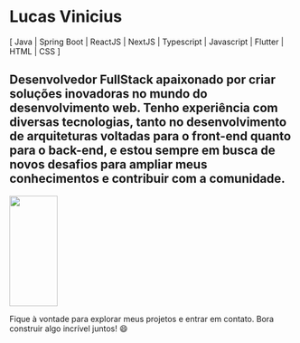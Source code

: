# Lucas Vinicius

[ Java | Spring Boot | ReactJS | NextJS | Typescript | Javascript | Flutter | HTML | CSS ]

Desenvolvedor **FullStack** apaixonado por criar soluções inovadoras no mundo do desenvolvimento web. Tenho experiência com diversas tecnologias, tanto no desenvolvimento de arquiteturas voltadas para o **front-end** quanto para o **back-end**, e estou sempre em busca de novos desafios para ampliar meus conhecimentos e contribuir com a comunidade.
---

<div align="left">
  
  <img width="41%" height="195px" src="https://github-readme-stats.vercel.app/api/top-langs/?username=lucasviniz&layout=compact&hide_border=true&title_color=8f00ff&text_color=ffffff&bg_color=0d1117" />
  
 </div>
 
Fique à vontade para explorar meus projetos e entrar em contato. Bora construir algo incrível juntos! 😄

